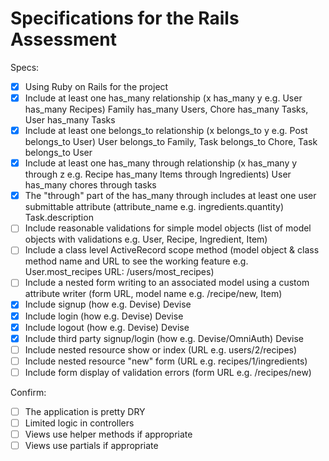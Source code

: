 # Specifications for the Rails Assessment

Specs:
- [x] Using Ruby on Rails for the project
- [x] Include at least one has_many relationship (x has_many y e.g. User has_many Recipes)
  Family has_many Users, Chore has_many Tasks, User has_many Tasks
- [x] Include at least one belongs_to relationship (x belongs_to y e.g. Post belongs_to User)
  User belongs_to Family, Task belongs_to Chore, Task belongs_to User
- [x] Include at least one has_many through relationship (x has_many y through z e.g. Recipe has_many Items through Ingredients)
  User has_many chores through tasks
- [x] The "through" part of the has_many through includes at least one user submittable attribute (attribute_name e.g. ingredients.quantity)
  Task.description
- [ ] Include reasonable validations for simple model objects (list of model objects with validations e.g. User, Recipe, Ingredient, Item)
- [ ] Include a class level ActiveRecord scope method (model object & class method name and URL to see the working feature e.g. User.most_recipes URL: /users/most_recipes)
- [ ] Include a nested form writing to an associated model using a custom attribute writer (form URL, model name e.g. /recipe/new, Item)
- [x] Include signup (how e.g. Devise)
  Devise
- [x] Include login (how e.g. Devise)
  Devise
- [x] Include logout (how e.g. Devise)
  Devise
- [x] Include third party signup/login (how e.g. Devise/OmniAuth)
  Devise
- [ ] Include nested resource show or index (URL e.g. users/2/recipes)
- [ ] Include nested resource "new" form (URL e.g. recipes/1/ingredients)
- [ ] Include form display of validation errors (form URL e.g. /recipes/new)

Confirm:
- [ ] The application is pretty DRY
- [ ] Limited logic in controllers
- [ ] Views use helper methods if appropriate
- [ ] Views use partials if appropriate
